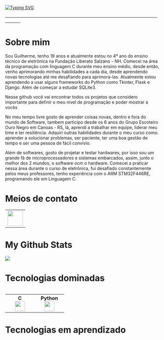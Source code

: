 <a href="https://git.io/typing-svg"><img src="https://readme-typing-svg.demolab.com?font=Fira+Code&weight=900&size=40&duration=1500&pause=1000&center=true&vCenter=true&multiline=true&width=1000&height=150&lines=%3E+Hello%2C+World!;%3E+Eu sou Guilherme Silva Teixeira." alt="Typing SVG" /></a>

───────────────────────────────────────────────────────
# Sobre mim

Sou Guilherme, tenho 19 anos e atualmente estou no 4º ano do ensino técnico de eletrônica na Fundação Liberato Salzano - NH. Comecei na área da programação com linguagem C durante meu ensino médio, desde então, venho aprimorando minhas habilidades a cada dia, desde aprendendo novas tecnologias até me desafiando para aprimora-las. Atualmente estou aprendendo a usar alguns frameworks do Python como Tkinter, Flask e Django. Além de começar a estudar SQLite3.

Nesse github você vai encontrar todos os projetos que considero importante para definir o meu nivel de programação e poder mostrar á vocês

No meu tempo livre gosto de aprender coisas novas, dentro e fora do mundo de Software, tambem participo desde os 6 anos do Grupo Escoteiro Ouro Negro em Canoas - RS, lá, aprendi a trabalhar em equipe, liderar meu time e ter resiliência. Adquiri outras habilidades durante o meu curso como: aprender a solucionar problemas, ser paciente, ter uma boa gestão de tempo e ser uma pessoa de fácil convívio.

Além de softwares, gosto de projetar e testar hardwares, por isso sou um grande fã de microprocessadores e sistemas embarcados, assim, junto o melhor dos 2 mundos, o software ocm o hardware. Comecei a praticar nessa área durante o curso de eletrônica, fui desafiado constantemente pelos meus professores, tenho experiência com o ARM STM32F446RE, programando ele em Linguagem C.

# Meios de contato

<table>
    <tbody>
        <tr>
            <td><a href="https://www.linkedin.com/in/guilherme-silva-teixeira-805813260">
            <img height="50" src="https://www.vectorlogo.zone/logos/linkedin/linkedin-ar21.svg" />
            </a></td>          
        </tr>
    </tbody>
</table>

# My Github Stats
<img src="https://github-readme-stats.vercel.app/api/top-langs?username=GuilhermeTeixeira1&layout=compact&theme=dark"/> <table width="320px">

# Tecnologias dominadas

<table>
    <tbody>
        <tr valign="top">
            <td width="80px" align="center">
            <span><strong>C</strong></span><br>
            <img height="32px" src="https://cdn.jsdelivr.net/gh/devicons/devicon/icons/c/c-original.svg" />
            </td>
            <td width="80px" align="center">
            <span><strong>Python</strong></span><br>
            <img height="32" src="https://cdn.jsdelivr.net/gh/devicons/devicon/icons/python/python-original.svg" />
            </td>
        </tr>
    </tbody>
</table>

# Tecnologias em aprendizado
